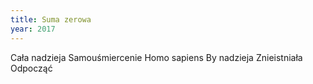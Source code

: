 ```yaml
---
title: Suma zerowa
year: 2017
---
```


Cała nadzieja
Samouśmiercenie
Homo sapiens
By nadzieja
Znieistniała
Odpocząć
